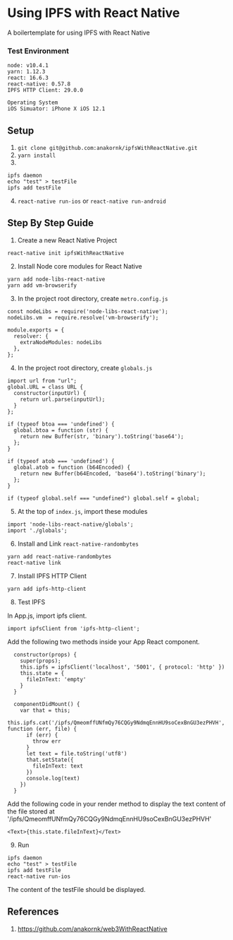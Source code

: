 # Using IPFS with React Native
A boilertemplate for using IPFS with React Native

### Test Environment
```
node: v10.4.1
yarn: 1.12.3
react: 16.6.3
react-native: 0.57.8
IPFS HTTP Client: 29.0.0

Operating System
iOS Simuator: iPhone X iOS 12.1
```


## Setup
1. `git clone git@github.com:anakornk/ipfsWithReactNative.git`
2. `yarn install`
3. 
```
ipfs daemon
echo "test" > testFile
ipfs add testFile
```
4. `react-native run-ios` or `react-native run-android`

## Step By Step Guide
1. Create a new React Native Project
```
react-native init ipfsWithReactNative
```
2. Install Node core modules for React Native
```
yarn add node-libs-react-native
yarn add vm-browserify
```
3. In the project root directory, create `metro.config.js`
```
const nodeLibs = require('node-libs-react-native');
nodeLibs.vm  = require.resolve('vm-browserify');

module.exports = {
  resolver: {
    extraNodeModules: nodeLibs
  },
};
```
4. In the project root directory, create `globals.js`  
```
import url from "url";
global.URL = class URL {
  constructor(inputUrl) {
    return url.parse(inputUrl);
  }
};

if (typeof btoa === 'undefined') {
  global.btoa = function (str) {
    return new Buffer(str, 'binary').toString('base64');
  };
}

if (typeof atob === 'undefined') {
  global.atob = function (b64Encoded) {
    return new Buffer(b64Encoded, 'base64').toString('binary');
  };
}

if (typeof global.self === "undefined") global.self = global;
```
5. At the top of `index.js`, import these modules
```
import 'node-libs-react-native/globals';
import './globals';
```
6. Install and Link `react-native-randombytes`
```
yarn add react-native-randombytes
react-native link
```
7. Install IPFS HTTP Client
```
yarn add ipfs-http-client
```
8. Test IPFS

In App.js, import ipfs client.  
```
import ipfsClient from 'ipfs-http-client';
```
Add the following two methods inside your App React component. 
```
  constructor(props) {
    super(props);
    this.ipfs = ipfsClient('localhost', '5001', { protocol: 'http' }) 
    this.state = {
      fileInText: 'empty'
    }
  }
  
  componentDidMount() {
    var that = this;
    this.ipfs.cat('/ipfs/QmeomffUNfmQy76CQGy9NdmqEnnHU9soCexBnGU3ezPHVH', function (err, file) {
      if (err) {
        throw err
      }
      let text = file.toString('utf8')
      that.setState({
        fileInText: text
      })
      console.log(text)
    })
  }
```
Add the following code in your render method to display the text content of the file stored at '/ipfs/QmeomffUNfmQy76CQGy9NdmqEnnHU9soCexBnGU3ezPHVH'
```
<Text>{this.state.fileInText}</Text>
```

9. Run
```
ipfs daemon
echo "test" > testFile
ipfs add testFile
react-native run-ios
```
The content of the testFile should be displayed.

## References
1. https://github.com/anakornk/web3WithReactNative
